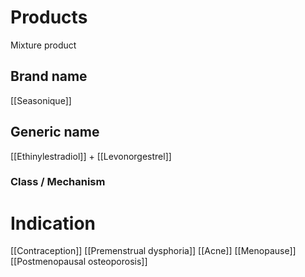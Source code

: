 # Products
Mixture product
## Brand name
[[Seasonique]]

## Generic name
[[Ethinylestradiol]] + [[Levonorgestrel]]

### Class / Mechanism


# Indication
[[Contraception]]
[[Premenstrual dysphoria]]
[[Acne]]
[[Menopause]]
[[Postmenopausal osteoporosis]]